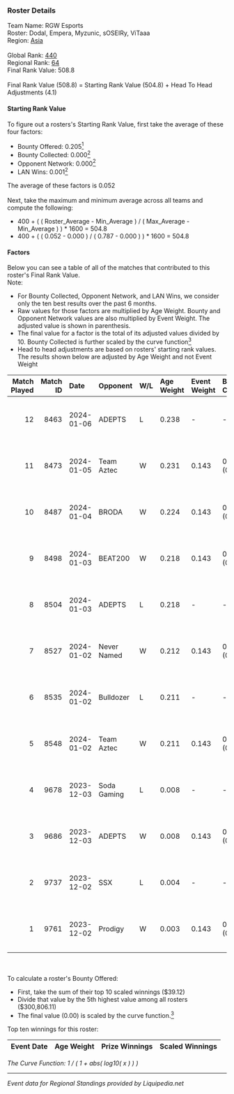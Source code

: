 ### Roster Details<br />
Team Name: RGW Esports<br />
Roster: Dodal, Empera, Myzunic, sOSEIRy, ViTaaa<br />
Region: [Asia]( ../standings_asia.md)<br />
<br />
Global Rank: [440](../standings_global.md)<br />
Regional Rank: [64]( ../standings_asia.md)<br />
Final Rank Value:  508.8<br />
<br />
Final Rank Value (508.8) = Starting Rank Value (504.8) + Head To Head Adjustments (4.1)<br />

#### Starting Rank Value<br />
To figure out a rosters's Starting Rank Value, first take the average of these four factors:<br />
- Bounty Offered: 0.205[<sup>1</sup>](#table2)
- Bounty Collected: 0.000[<sup>2</sup>](#table1)
- Opponent Network: 0.000[<sup>2</sup>](#table1)
- LAN Wins: 0.001[<sup>2</sup>](#table1)

The average of these factors is 0.052<br />
<br />
Next, take the maximum and minimum average across all teams and compute the following:<br />
- 400 + ( ( Roster_Average - Min_Average ) / ( Max_Average - Min_Average ) ) * 1600 = 504.8
- 400 + ( ( 0.052 - 0.000 ) / ( 0.787 - 0.000 ) ) * 1600 = 504.8


#### Factors<br />
Below you can see a table of all of the matches that contributed to this roster's Final Rank Value.<br />
Note:<br />

- For Bounty Collected, Opponent Network, and LAN Wins, we consider only the ten best results over the past 6 months.
- Raw values for those factors are multiplied by Age Weight. Bounty and Opponent Network values are also multiplied by Event Weight. The adjusted value is shown in parenthesis.
- The final value for a factor is the total of its adjusted values divided by 10. Bounty Collected is further scaled by the curve function[<sup>3</sup>](#curveFunction)
- Head to head adjustments are based on rosters' starting rank values. The results shown below are adjusted by Age Weight and not Event Weight
<span id="table1"></span><br />


| Match Played | Match ID | Date       | Opponent    | W/L | Age Weight | Event Weight | Bounty Collected | Opponent Network | LAN Wins  | H2H Adj. | Roster                                  |
| -: | -: | :- | :- | :- | :- | :- | :- | :- | :- | -: | :- |
|           12 |     8463 | 2024-01-06 | ADEPTS      | L   | 0.238      | -            | -                | -                | -         |    -1.07 | Dodal, Empera, Myzunic, sOSEIRy, ViTaaa |
|           11 |     8473 | 2024-01-05 | Team Aztec  | W   | 0.231      | 0.143        | 0.000 (0.000)    | 0.024 (0.001)    | 0 (0.000) |     2.65 | Dodal, Empera, Myzunic, sOSEIRy, ViTaaa |
|           10 |     8487 | 2024-01-04 | BRODA       | W   | 0.224      | 0.143        | 0.000 (0.000)    | 0.018 (0.001)    | 0 (0.000) |     2.60 | Dodal, Empera, Myzunic, sOSEIRy, ViTaaa |
|            9 |     8498 | 2024-01-03 | BEAT200     | W   | 0.218      | 0.143        | 0.000 (0.000)    | 0.012 (0.000)    | 0 (0.000) |     2.48 | Dodal, Empera, Myzunic, sOSEIRy, ViTaaa |
|            8 |     8504 | 2024-01-03 | ADEPTS      | L   | 0.218      | -            | -                | -                | -         |    -3.73 | Dodal, Empera, Myzunic, sOSEIRy, ViTaaa |
|            7 |     8527 | 2024-01-02 | Never Named | W   | 0.212      | 0.143        | 0.000 (0.000)    | 0.012 (0.000)    | 0 (0.000) |     2.40 | Dodal, Empera, Myzunic, sOSEIRy, ViTaaa |
|            6 |     8535 | 2024-01-02 | Bulldozer   | L   | 0.211      | -            | -                | -                | -         |    -3.65 | Dodal, Empera, Myzunic, sOSEIRy, ViTaaa |
|            5 |     8548 | 2024-01-02 | Team Aztec  | W   | 0.211      | 0.143        | 0.000 (0.000)    | 0.024 (0.001)    | 0 (0.000) |     2.37 | Dodal, Empera, Myzunic, sOSEIRy, ViTaaa |
|            4 |     9678 | 2023-12-03 | Soda Gaming | L   | 0.008      | -            | -                | -                | -         |    -0.08 | Dodal, Empera, Myzunic, sOSEIRy, ViTaaa |
|            3 |     9686 | 2023-12-03 | ADEPTS      | W   | 0.008      | 0.143        | 0.000 (0.000)    | 0.031 (0.000)    | 1 (0.008) |     0.11 | Dodal, Empera, Myzunic, sOSEIRy, ViTaaa |
|            2 |     9737 | 2023-12-02 | SSX         | L   | 0.004      | -            | -                | -                | -         |    -0.06 | Dodal, Empera, Myzunic, sOSEIRy, ViTaaa |
|            1 |     9761 | 2023-12-02 | Prodigy     | W   | 0.003      | 0.143        | 0.000 (0.000)    | 0.000 (0.000)    | 1 (0.003) |     0.04 | Dodal, Empera, Myzunic, sOSEIRy, ViTaaa |

<br />
<span id="table2"></span><br />
To calculate a roster's Bounty Offered:<br />

- First, take the sum of their top 10 scaled winnings ($39.12)
- Divide that value by the 5th highest value among all rosters ($300,806.11)
- The final value (0.00) is scaled by the curve function.[<sup>3</sup>](#curveFunction)

Top ten winnings for this roster:<br />

| Event Date | Age Weight | Prize Winnings | Scaled Winnings |
| :- | -: | :- | :- |


<span id="curveFunction"></span>_The Curve Function: 1 / ( 1 + abs( log10( x ) ) )_<br />

---
_Event data for Regional Standings provided by Liquipedia.net_<br />
